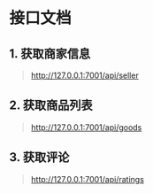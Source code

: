 

# 接口文档


## 1. 获取商家信息

> http://127.0.0.1:7001/api/seller


## 2. 获取商品列表

> http://127.0.0.1:7001/api/goods


## 3. 获取评论

> http://127.0.0.1:7001/api/ratings
